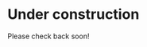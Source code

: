 # Under construction

Please check back soon! 

<link rel="me" href="https://social.vivaldi.net/@wdsouth>" /> 